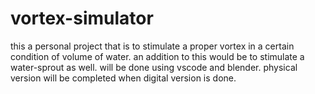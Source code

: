 # vortex-simulator
this a personal project that is to stimulate a proper vortex in a certain condition of volume of water. an addition to this would be to stimulate a water-sprout as well. will be done using vscode and blender. physical version will be completed when digital version is done. 
